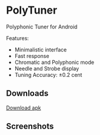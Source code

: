 # PolyTuner
Polyphonic Tuner for Android

Features:
* Minimalistic interface
* Fast response
* Chromatic and Polyphonic mode
* Needle and Strobe display
* Tuning Accuracy: ±0.2 cent

## Downloads
[Download apk](https://github.com/eclipse7/PolyTuner/releases/download/v2.0/polytuner-v2.0.apk)

## Screenshots
